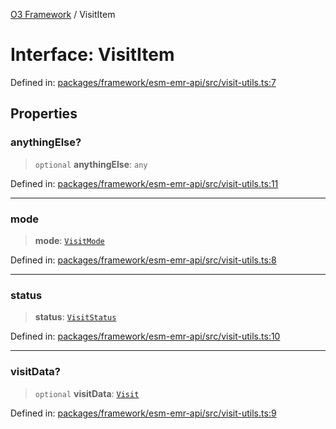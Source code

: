 [O3 Framework](../API.md) / VisitItem

# Interface: VisitItem

Defined in: [packages/framework/esm-emr-api/src/visit-utils.ts:7](https://github.com/openmrs/openmrs-esm-core/blob/main/packages/framework/esm-emr-api/src/visit-utils.ts#L7)

## Properties

### anythingElse?

> `optional` **anythingElse**: `any`

Defined in: [packages/framework/esm-emr-api/src/visit-utils.ts:11](https://github.com/openmrs/openmrs-esm-core/blob/main/packages/framework/esm-emr-api/src/visit-utils.ts#L11)

***

### mode

> **mode**: [`VisitMode`](../enumerations/VisitMode.md)

Defined in: [packages/framework/esm-emr-api/src/visit-utils.ts:8](https://github.com/openmrs/openmrs-esm-core/blob/main/packages/framework/esm-emr-api/src/visit-utils.ts#L8)

***

### status

> **status**: [`VisitStatus`](../enumerations/VisitStatus.md)

Defined in: [packages/framework/esm-emr-api/src/visit-utils.ts:10](https://github.com/openmrs/openmrs-esm-core/blob/main/packages/framework/esm-emr-api/src/visit-utils.ts#L10)

***

### visitData?

> `optional` **visitData**: [`Visit`](Visit.md)

Defined in: [packages/framework/esm-emr-api/src/visit-utils.ts:9](https://github.com/openmrs/openmrs-esm-core/blob/main/packages/framework/esm-emr-api/src/visit-utils.ts#L9)
